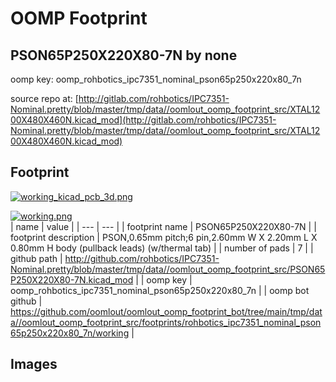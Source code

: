 # OOMP Footprint  
## PSON65P250X220X80-7N  by none  
  
oomp key: oomp_rohbotics_ipc7351_nominal_pson65p250x220x80_7n  
  
source repo at: [http://gitlab.com/rohbotics/IPC7351-Nominal.pretty/blob/master/tmp/data//oomlout_oomp_footprint_src/XTAL1200X480X460N.kicad_mod](http://gitlab.com/rohbotics/IPC7351-Nominal.pretty/blob/master/tmp/data//oomlout_oomp_footprint_src/XTAL1200X480X460N.kicad_mod)  
## Footprint  
  
[![working_kicad_pcb_3d.png](working_kicad_pcb_3d_600.png)](working_kicad_pcb_3d.png)  
  
[![working.png](working_600.png)](working.png)  
| name | value | 
| --- | --- | 
| footprint name | PSON65P250X220X80-7N | 
| footprint description | PSON,0.65mm pitch;6 pin,2.60mm W X 2.20mm L X 0.80mm H body (pullback leads) (w/thermal tab) | 
| number of pads | 7 | 
| github path | http://github.com/rohbotics/IPC7351-Nominal.pretty/blob/master/tmp/data//oomlout_oomp_footprint_src/PSON65P250X220X80-7N.kicad_mod | 
| oomp key | oomp_rohbotics_ipc7351_nominal_pson65p250x220x80_7n | 
| oomp bot github | https://github.com/oomlout/oomlout_oomp_footprint_bot/tree/main/tmp/data//oomlout_oomp_footprint_src/footprints/rohbotics_ipc7351_nominal_pson65p250x220x80_7n/working | 
## Images  
